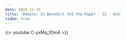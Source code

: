 ```yaml
---
date: 2024-12-19
title: 'Debate: Is Benedict XVI the Pope? - 12 - End'
video: true
---
```



{{< youtube C-yxMq_1OmA >}}
